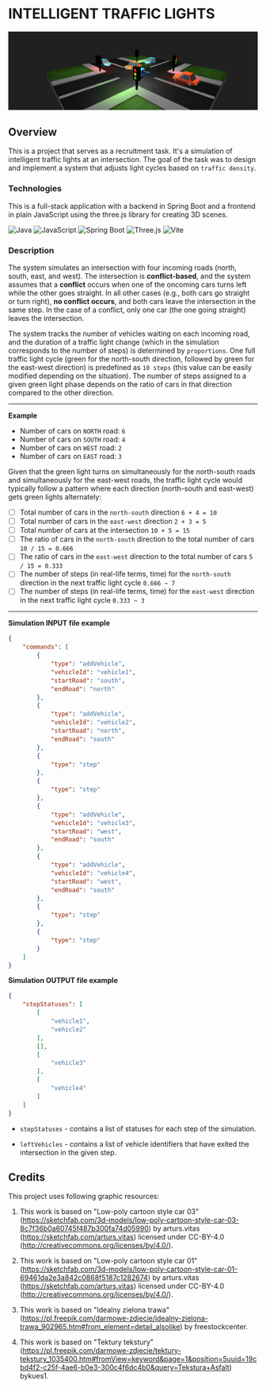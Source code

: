 # INTELLIGENT TRAFFIC LIGHTS

![intersection animation gif](intersection-animation.gif)

## Overview

This is a project that serves as a recruitment task. 
It's a simulation of intelligent traffic lights at an intersection. The goal of the task was to design and implement a system that adjusts light cycles based on `traffic density`.

### Technologies
This is a full-stack application with a backend in Spring Boot and a frontend in plain JavaScript using the three.js library for creating 3D scenes.

![Java](https://img.shields.io/badge/Java-%23ED8B00.svg?logo=openjdk&logoColor=white)
![JavaScript](https://img.shields.io/badge/JavaScript-F7DF1E?logo=javascript&logoColor=000)
![Spring Boot](https://img.shields.io/badge/Spring%20Boot-6DB33F?logo=springboot&logoColor=fff)
![Three.js](https://img.shields.io/badge/Three.js-000?logo=threedotjs&logoColor=fff)
![Vite](https://img.shields.io/badge/Vite-646CFF?logo=vite&logoColor=fff)


### Description

The system simulates an intersection with four incoming roads (north, south, east, and west). The intersection is **conflict-based**, and the system assumes that a **conflict** occurs when one of the oncoming cars turns left while the other goes straight. In all other cases (e.g., both cars go straight or turn right), **no conflict occurs**, and both cars leave the intersection in the same step. In the case of a conflict, only one car (the one going straight) leaves the intersection.

The system tracks the number of vehicles waiting on each incoming road, and the duration of a traffic light change (which in the simulation corresponds to the number of steps) is determined by `proportions`. One full traffic light cycle (green for the north-south direction, followed by green for the east-west direction) is predefined as `10 steps` (this value can be easily modified depending on the situation). The number of steps assigned to a given green light phase depends on the ratio of cars in that direction compared to the other direction.

---
**Example**
- Number of cars on `NORTH` road: `6`
- Number of cars on `SOUTH` road: `4`
- Number of cars on `WEST` road: `2`
- Number of cars on `EAST` road: `3`

Given that the green light turns on simultaneously for the north-south roads and simultaneously for the east-west roads, the traffic light cycle would typically follow a pattern where each direction (north-south and east-west) gets green lights alternately:

- [ ] Total number of cars in the `north-south` direction ```6 + 4 = 10``` 
- [ ] Total number of cars in the `east-west` direction ```2 + 3 = 5```
- [ ] Total number of cars at the intersection ```10 + 5 = 15``` 
- [ ] The ratio of cars in the `north-south` direction to the total number of cars ```10 / 15 = 0.666```
- [ ] The ratio of cars in the `east-west` direction to the total number of cars ```5 / 15 = 0.333```
- [ ] The number of steps (in real-life terms, time) for the `north-south` direction in the next traffic light cycle ```0.666 ~ 7```
- [ ] The number of steps (in real-life terms, time) for the `east-west` direction in the next traffic light cycle ```0.333 ~ 3```

---

**Simulation INPUT file example**
```json
{
    "commands": [
        {
            "type": "addVehicle",
            "vehicleId": "vehicle1",
            "startRoad": "south",
            "endRoad": "north"
        },
        {
            "type": "addVehicle",
            "vehicleId": "vehicle2",
            "startRoad": "north",
            "endRoad": "south"
        },
        {
            "type": "step"
        },
        {
            "type": "step"
        },
        {
            "type": "addVehicle",
            "vehicleId": "vehicle3",
            "startRoad": "west",
            "endRoad": "south"
        },
        {
            "type": "addVehicle",
            "vehicleId": "vehicle4",
            "startRoad": "west",
            "endRoad": "south"
        },
        {
            "type": "step"
        },
        {
            "type": "step"
        }
    ]
}
```

**Simulation OUTPUT file example**
```json
{
    "stepStatuses": [
        [
            "vehicle1",
            "vehicle2"
        ],
        [],
        [
            "vehicle3"
        ],
        [
            "vehicle4"
        ]
    ]
}
```
 - `stepStatuses` - contains a list of statuses for each step of the simulation.

 - `leftVehicles` - contains a list of vehicle identifiers that have exited the intersection in the given step.

 ## Credits

This project uses following graphic resources:

1. This work is based on "Low-poly cartoon style car 03" (https://sketchfab.com/3d-models/low-poly-cartoon-style-car-03-8c7f36b0a60745f487b300fa74d05990) by arturs.vitas (https://sketchfab.com/arturs.vitas) licensed under CC-BY-4.0 (http://creativecommons.org/licenses/by/4.0/).

2. This work is based on "Low-poly cartoon style car 01" (https://sketchfab.com/3d-models/low-poly-cartoon-style-car-01-69461da2e3a842c0868f5187c1282674) by arturs.vitas (https://sketchfab.com/arturs.vitas) licensed under CC-BY-4.0 (http://creativecommons.org/licenses/by/4.0/).

3. This work is based on "Idealny zielona trawa" (https://pl.freepik.com/darmowe-zdjecie/idealny-zielona-trawa_902965.htm#from_element=detail_alsolike) by freestockcenter.

4. This work is based on "Tektury tekstury" (https://pl.freepik.com/darmowe-zdjecie/tektury-tekstury_1035400.htm#fromView=keyword&page=1&position=5uuid=19cbd4f2-c25f-4ae6-b0e3-300c4f6dc4b0&query=Tekstura+Asfalt) bykues1.
